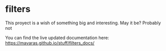 # filters

This proyect is a wish of something big and interesting. May it be? Probably not

You can find the live updated documentation here: https://mavaras.github.io/stuff/filters_docs/
